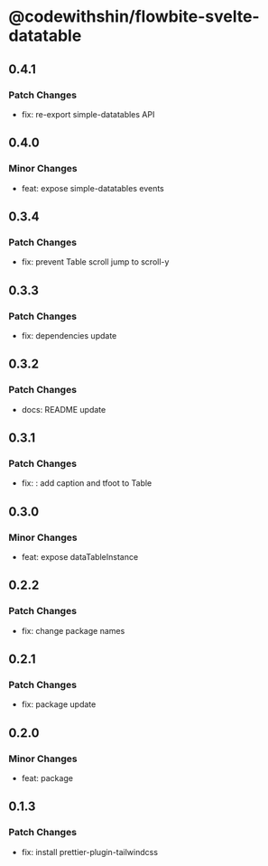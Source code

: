 # @codewithshin/flowbite-svelte-datatable

## 0.4.1

### Patch Changes

- fix: re-export simple-datatables API

## 0.4.0

### Minor Changes

- feat: expose simple-datatables events

## 0.3.4

### Patch Changes

- fix: prevent Table scroll jump to scroll-y

## 0.3.3

### Patch Changes

- fix: dependencies update

## 0.3.2

### Patch Changes

- docs: README update

## 0.3.1

### Patch Changes

- fix: : add caption and tfoot to Table

## 0.3.0

### Minor Changes

- feat: expose dataTableInstance

## 0.2.2

### Patch Changes

- fix: change package names

## 0.2.1

### Patch Changes

- fix: package update

## 0.2.0

### Minor Changes

- feat: package

## 0.1.3

### Patch Changes

- fix: install prettier-plugin-tailwindcss

